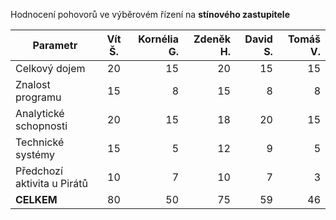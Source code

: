 Hodnocení pohovorů ve výběrovém řízení na **stínového zastupitele**

| Parametr   | Vít Š. | Kornélia G. | Zdeněk H. | David S. | Tomáš V. |
|----------|:-------------:|------:|------:|------:|------:|
| Celkový dojem | 20 | 15 | 20 | 15 | 15 |
| Znalost programu | 15 | 8 | 15 | 8 | 8 |
| Analytické schopnosti | 20 | 15 | 18 | 20 | 15 |
| Technické systémy | 15 | 5 | 12 | 9 | 5 |
| Předchozí aktivita u Pirátů | 10 | 7 | 10 | 7 | 3 |
| **CELKEM** | 80 | 50 | 75 | 59 | 46 |
